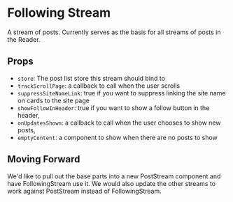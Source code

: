# Following Stream

A stream of posts. Currently serves as the basis for all streams of posts in the Reader.

## Props

- `store`: The post list store this stream should bind to
- `trackScrollPage`: a callback to call when the user scrolls
- `suppressSiteNameLink`: true if you want to suppress linking the site name on cards to the site page
- `showFollowInHeader`: true if you want to show a follow button in the header,
- `onUpdatesShown`: a callback to call when the user chooses to show new posts,
- `emptyContent`: a component to show when there are no posts to show

## Moving Forward

We'd like to pull out the base parts into a new PostStream component and have FollowingStream use it.
We would also update the other streams to work against PostStream instead of FollowingStream.
